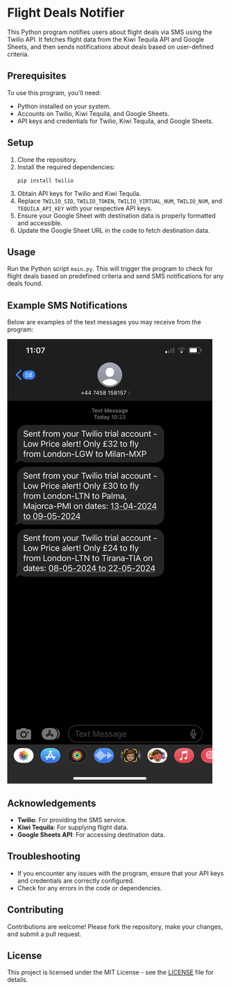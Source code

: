 # Flight Deals Notifier

This Python program notifies users about flight deals via SMS using the Twilio API. It fetches flight data from the Kiwi Tequila API and Google Sheets, and then sends notifications about deals based on user-defined criteria.

## Prerequisites

To use this program, you'll need:

- Python installed on your system.
- Accounts on Twilio, Kiwi Tequila, and Google Sheets.
- API keys and credentials for Twilio, Kiwi Tequila, and Google Sheets.

## Setup

1. Clone the repository.
2. Install the required dependencies:
   ```
   pip install twilio
   ```
3. Obtain API keys for Twilio and Kiwi Tequila.
4. Replace `TWILIO_SID`, `TWILIO_TOKEN`, `TWILIO_VIRTUAL_NUM`, `TWILIO_NUM`, and `TEQUILA_API_KEY` with your respective API keys.
5. Ensure your Google Sheet with destination data is properly formatted and accessible.
6. Update the Google Sheet URL in the code to fetch destination data.

## Usage

Run the Python script `main.py`. This will trigger the program to check for flight deals based on predefined criteria and send SMS notifications for any deals found.

## Example SMS Notifications

Below are examples of the text messages you may receive from the program:

![Example SMS Notification](/images/IMG_1002.PNG)

## Acknowledgements

- **Twilio**: For providing the SMS service.
- **Kiwi Tequila**: For supplying flight data.
- **Google Sheets API**: For accessing destination data.

## Troubleshooting

- If you encounter any issues with the program, ensure that your API keys and credentials are correctly configured.
- Check for any errors in the code or dependencies.

## Contributing

Contributions are welcome! Please fork the repository, make your changes, and submit a pull request.

## License

This project is licensed under the MIT License - see the [LICENSE](LICENSE) file for details.
